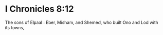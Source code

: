# I Chronicles 8:12

The sons of Elpaal : Eber, Misham, and Shemed, who built Ono and Lod with its towns,
